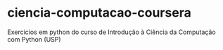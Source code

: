# ciencia-computacao-coursera
Exercicios em python do curso de Introdução à Ciência da Computação com Python (USP)
